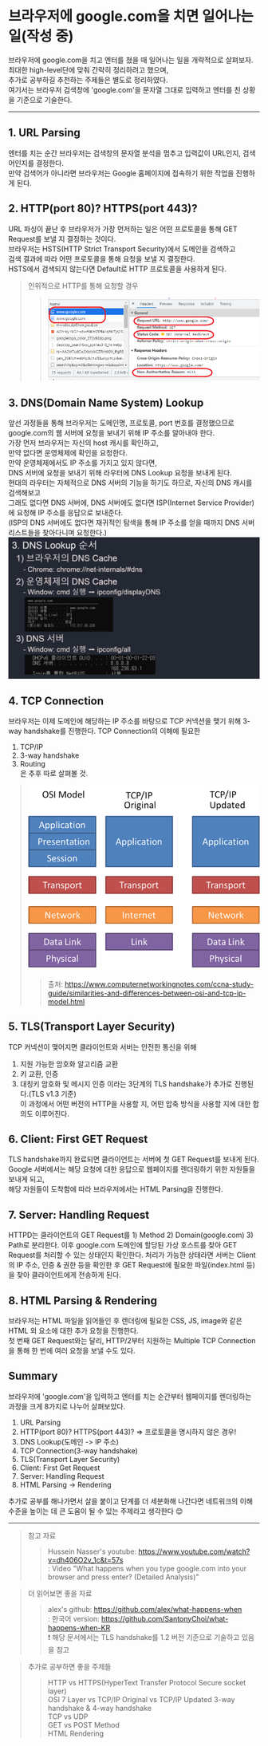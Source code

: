 # 브라우저에 google.com을 치면 일어나는 일(작성 중)

브라우저에 google.com을 치고 엔터를 쳤을 때 일어나는 일을 개략적으로 살펴보자.   
최대한 high-level단에 맞춰 간략히 정리하려고 했으며,   
추가로 공부하길 추천하는 주제들은 별도로 정리하였다.   
여기서는 브라우저 검색창에 'google.com'을 문자열 그대로 입력하고 엔터를 친 상황을 기준으로 기술한다. 

---

## 1. URL Parsing
엔터를 치는 순간 브라우저는 검색창의 문자열 분석을 멈추고 입력값이 URL인지, 검색어인지를 결정한다.   
만약 검색어가 아니라면 브라우저는 Google 홈페이지에 접속하기 위한 작업을 진행하게 된다.   

## 2. HTTP(port 80)? HTTPS(port 443)?
URL 파싱이 끝난 후 브라우저가 가장 먼저하는 일은 어떤 프로토콜을 통해 GET Request를 보낼 지 결정하는 것이다.   
브라우저는 HSTS(HTTP Strict Transport Security)에서 도메인을 검색하고   
검색 결과에 따라 어떤 프로토콜을 통해 요청을 보낼 지 결정한다.   
HSTS에서 검색되지 않는다면 Default로 HTTP 프로토콜을 사용하게 된다.   
> 인위적으로 HTTP를 통해 요청할 경우
>>![HTTP 요청에 대한 응답](/assets/what-happens/2-http-request-response.png)

## 3. DNS(Domain Name System) Lookup
앞선 과정들을 통해 브라우저는 도메인명, 프로토콜, port 번호를 결정했으므로   
google.com의 웹 서버에 요청을 보내기 위해 IP 주소를 알아내야 한다.   
가장 먼저 브라우저는 자신의 host 캐시를 확인하고,   
만약 없다면 운영체제에 확인을 요청한다.   
만약 운영체제에서도 IP 주소를 가지고 있지 않다면,   
DNS 서버에 요청을 보내기 위해 라우터에 DNS Lookup 요청을 보내게 된다.   
현대의 라우터는 자체적으로 DNS 서버의 기능을 하기도 하므로, 자신의 DNS 캐시를 검색해보고   
그래도 없다면 DNS 서버에, DNS 서버에도 없다면 ISP(Internet Service Provider)에 요청해 IP 주소를 응답으로 보내준다.   
(ISP의 DNS 서버에도 없다면 재귀적인 탐색을 통해 IP 주소를 얻을 때까지 DNS 서버 리스트들을 찾아다니며 요청한다.)
![DNS Lookup의 과정](/assets/what-happens/3-dns-lookup.png)

## 4. TCP Connection
브라우저는 이제 도메인에 해당하는 IP 주소를 바탕으로 TCP 커넥션을 맺기 위해 3-way handshake를 진행한다.
TCP Connection의 이해에 필요한
1. TCP/IP
2. 3-way handshake
3. Routing   
은 추후 따로 살펴볼 것.   

>![TCP/IP 모델](/assets/what-happens/4.1-osi-tcpip-model.png)
>> 출처: https://www.computernetworkingnotes.com/ccna-study-guide/similarities-and-differences-between-osi-and-tcp-ip-model.html

## 5. TLS(Transport Layer Security)
TCP 커넥션이 맺어지면 클라이언트와 서버는 안전한 통신을 위해
1. 지원 가능한 암호화 알고리즘 교환
2. 키 교환, 인증
3. 대칭키 암호화 및 메시지 인증
이라는 3단계의 TLS handshake가 추가로 진행된다.(TLS v1.3 기준)   
이 과정에서 어떤 버전의 HTTP을 사용할 지, 어떤 압축 방식을 사용할 지에 대한 합의도 이루어진다.

## 6. Client: First GET Request
TLS handshake까지 완료되면 클라이언트는 서버에 첫 GET Request를 보내게 된다.   
Google 서버에서는 해당 요청에 대한 응답으로 웹페이지를 렌더링하기 위한 자원들을 보내게 되고,   
해당 자원들이 도착함에 따라 브라우저에서는 HTML Parsing을 진행한다.

## 7. Server: Handling Request
HTTPD는 클라이언트의 GET Request를 1) Method 2) Domain(google.com) 3) Path로 분리한다.
이후 google.com 도메인에 할당된 가상 호스트를 찾아 GET Request를 처리할 수 있는 상태인지 확인한다.
처리가 가능한 상태라면 서버는 Client의 IP 주소, 인증 & 권한 등을 확인한 후
GET Request에 필요한 파일(index.html 등)을 찾아 클라이언트에게 전송하게 된다.

## 8. HTML Parsing & Rendering
브라우저는 HTML 파일을 읽어들인 후 렌더링에 필요한 CSS, JS, image와 같은 HTML 외 요소에 대한 추가 요청을 진행한다.   
첫 번째 GET Request와는 달리, HTTP/2부터 지원하는 Multiple TCP Connection을 통해 한 번에 여러 요청을 보낼 수도 있다. 

## Summary

브라우저에 'google.com'을 입력하고 엔터를 치는 순간부터 웹페이지를 렌더링하는 과정을 크게 8가지로 나누어 살펴보았다.

1. URL Parsing
2. HTTP(port 80)? HTTPS(port 443)? => 프로토콜을 명시하지 않은 경우!
3. DNS Lookup(도메인 -> IP 주소)
4. TCP Connection(3-way handshake)
5. TLS(Transport Layer Security)
6. Client: First Get Request
7. Server: Handling Request
8. HTML Parsing -> Rendering

추가로 공부를 해나가면서 살을 붙이고 단계를 더 세분화해 나간다면 네트워크의 이해 수준을 높이는 데 큰 도움이 될 수 있는 주제라고 생각한다 😊

---

> 참고 자료
>> Hussein Nasser's youtube: https://www.youtube.com/watch?v=dh406O2v_1c&t=57s    
: Video "What happens when you type google.com into your browser and press enter? (Detailed Analysis)"   

> 더 읽어보면 좋을 자료
>> alex's github: https://github.com/alex/what-happens-when   
: 한국어 version: https://github.com/SantonyChoi/what-happens-when-KR   
❗ 해당 문서에서는 TLS handshake를 1.2 버전 기준으로 기술하고 있음을 참고

> 추가로 공부하면 좋을 주제들
>> HTTP vs HTTPS(HyperText Transfer Protocol Secure socket layer)   
>> OSI 7 Layer vs TCP/IP Original vs TCP/IP Updated
>> 3-way handshake & 4-way handshake   
>> TCP vs UDP   
>> GET vs POST Method   
>> HTML Rendering   